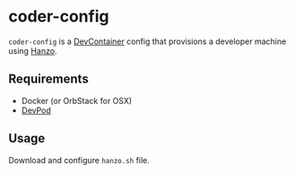 # coder-config

`coder-config` is a [DevContainer](https://containers.dev/) config that provisions a developer machine using [Hanzo](http://hanzo.sh/).

## Requirements

- Docker (or OrbStack for OSX)
- [DevPod](https://devpod.sh/)

## Usage

Download and configure `hanzo.sh` file.
